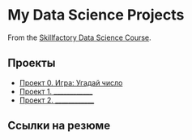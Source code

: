 # My Data Science Projects

From the [Skillfactory Data Science Course](https://skillfactory.ru/data-scientist).

## Проекты

* [Проект 0. Игра: Угадай число](https://github.com/AleksandraNa/Supernew/tree/main/project_0)
* [Проект 1. ____________](________)
* [Проект 2. ____________](________)

## Ссылки на резюме

